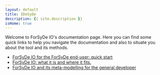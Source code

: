 ```yaml
---
layout: default
title: IDeSyDe
description: {{ site.description }}
isHome: true
---
```


Welcome to ForSyDe IO's documentation page. 
Here you can find some quick links to help you navigate the documentation
and also to situate you about the tool and its methods. 

 * [ForSyDe IO for the ForSyDe end-user: quick start](usage)
 * [ForSyDe IO: what it is and where it fits.](about)
 * [ForSyDe IO and its meta-modelling for the general developer](extend)


<!-- ### 3) I am both a developer and a designer and want to extend the models themselves!

Well-met! Then you can checkout [Concepts]({{ site.baseurl }}/concept) to see how the
supporting libraries are generated for different languages based on the underlying model and contribute there!

Unless you'd like to test out just reading to memory and dumping to disk.
This subproject is intended to be consumed by tools and tool "vendors", 
or tool developers, so that [different steps of the design flow]({{ site.projects.forsyde }}#our-vision) can share a common model. 


If you're using other [ForSyDe]({{ site.projects.forsyde }}) tools like [IDeSyDe]({{ site.projects.idesyde}}), you're already benefiting from ForSyDe IO! -->
